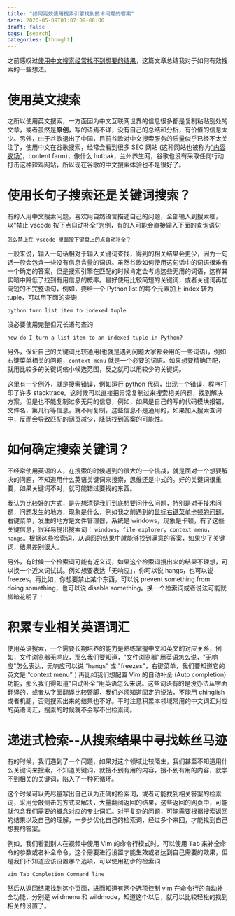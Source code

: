 ```yaml
---
title: "如何高效使用搜索引擎找到技术问题的答案"
date: 2020-05-09T01:07:09+08:00
draft: false
tags: [search]
categories: [thought]
---
```


之前感叹过[使用中文搜索经常找不到想要的结果](https://jdhao.github.io/2020/01/22/why_use_english_and_google/)，这篇文章总结我对于如何有效搜索的一些想法。

<!--more-->

# 使用英文搜索

之所以使用英文搜索，一方面因为中文互联网世界的信息很多都是复制粘贴别处的文章，或者虽然是**原创**，写的语焉不详，没有自己的总结和分析，有价值的信息太少。另外，由于谷歌退出了中国，目前谷歌对中文搜索服务的质量似乎已经不太关注了，使用中文在谷歌搜索，经常会看到很多 SEO 网站 (这种网站也被称为[“内容农场”](https://en.wikipedia.org/wiki/Content_farm)，content farm)，像什么 hotbak，兰州养生网，谷歌也没有采取任何行动打击这种辣鸡网站，所以现在谷歌的中文搜索体验也不是很好了。

# 使用长句子搜索还是关键词搜索？

有的人用中文搜索问题，喜欢用自然语言描述自己的问题，全部输入到搜索框，以“禁止 vscode 按下点自动补全”为例，有的人可能会直接输入下面的查询语句

```
怎么禁止在 vscode 里面按下键盘上的点自动补全？
```

一般来说，输入一句话相对于输入关键词查找，得到的相关结果会更少，因为一句话一般会包含一些没有信息含量的词语。虽然谷歌如何使用这句话中的词语很难有一个确定的答案，但是搜索引擎在匹配的时候肯定会考虑这些无用的词语，这样其实暗中降低了找到有用信息的概率。最好使用比较简短的关键词，或者关键词再加简短的不完整语句，例如，要给一个 Python list 的每个元素加上 index 转为 tuple，可以用下面的查询

```
python turn list item to indexed tuple
```

没必要使用完整但冗长语句查询

```
how do I turn a list item to an indexed tuple in Python?
```

另外，保证自己的关键词比较通用(也就是遇到问题大家都会用的一些词语)，例如右键菜单相关的问题，`context menu` 就是一个必要的词语。如果想要精确匹配，就用比较多的关键词缩小候选范围，反之就可以用较少的关键词。

这里有一个例外，就是搜索错误，例如运行 python 代码，出现一个错误，程序打印了许多 stacktrace。这时候可以直接把异常复制过来搜索相关问题，找到解决方案。但是也不能复制过多无用的信息，例如，如果是自己的写的代码模块报错，文件名，第几行等信息，就不用复制，这些信息不是通用的，如果加入搜索查询中，反而会导致匹配的网页减少，降低找到答案的可能性。

# 如何确定搜索关键词？

不经常使用英语的人，在搜索的时候遇到的很大的一个挑战，就是面对一个想要解决的问题，不知道用什么英语关键词来搜索，思维还是中式的。好的关键词很重要，如果关键词不对，就可能错过要找的东西。

我认为比较好的方式，是先想清楚我们到底想要问什么问题，特别是对于技术问题，问题发生的地方，现象是什么，例如我之前遇到的[鼠标右键菜单卡顿的问题](https://jdhao.github.io/2020/04/26/windows_context_menu_hang_solution/)，右键菜单，发生的地方是文件管理器，系统是 windows，现象是卡顿，有了这些关键信息，很容易提出搜索词：
`windows`，`file explorer`，`context menu`，`hangs`。根据这些检索词，从返回的结果中就能够找到满意的答案，如果少了关键词，结果差别很大。

另外，有时候一个检索词可能有近义词，如果这个检索词搜出来的结果不理想，可以换一个近义词试试。例如想要表达「无响应」，你可以说 hangs，也可以说 freezes。再比如，你想要禁止某个东西，可以说 prevent something from doing something，也可以说 disable something。换一个检索词或者说法可能就柳暗花明了！

# 积累专业相关英语词汇

使用英语搜索，一个需要长期培养的能力是熟练掌握中文和英文的对应关系，例如，文件浏览器无响应，那么我们要知道，"文件浏览器"用英语怎么说，"无响应"怎么表达，无响应可以说 “hangs” 或 "freezes"，右键菜单，我们要知道它的英文是 “context menu”；再比如我们想配置 Vim 的自动补全 (Auto completion)功能，那么我们得知道"自动补全"用英语怎么来说。这些词语有的是没办法从字面翻译的，或者从字面翻译比较蹩脚，我们必须知道固定的说法，不能用 chinglish 或者机翻，否则搜索出来的结果也不好。平时注意积累本领域常用的中文词汇对应的英语词汇，搜索的时候就不会写不出检索词。

# 递进式检索--从搜索结果中寻找蛛丝马迹

有的时候，我们遇到了一个问题，如果对这个领域比较陌生，我们甚至不知道用什么关键词来搜索，不知道关键词，就搜不到有用的内容，搜不到有用的内容，就学不到相关的关键词，陷入了一种死循环。

这个时候可以先尽量写出自己认为正确的检索词，或者可能找到相关答案的检索词，采用旁敲侧击的方式来解决，大量翻阅返回的结果，这些返回的网页中，可能就包含我们需要的概念对应的专业词汇。对于复杂的问题，可能需要根据搜索返回的结果以及自己的理解，一步步优化自己的检索词，经过多个来回，才能找到自己想要的答案。

例如，我们看到别人在视频中使用 Vim 的命令行模式时，可以使用 <kbd>Tab</kbd> 来补全命令的参数或者补全命令，这个需要进行设置才能生效或者达到自己需要的效果，但是我们不知道应该设置哪个选项，可以使用初步的检索词

```
vim Tab Completion Command line
```

然后从[返回结果](https://www.google.com/search?q=vim+Tab+Completion+Command+line)找到[这个页面](https://vi.stackexchange.com/q/11411/15292)，进而知道有两个选项控制 vim 在命令行的自动补全功能，分别是 wildmenu 和 wildmode，知道这个以后，就可以比较轻松的找到相关的设置了。
